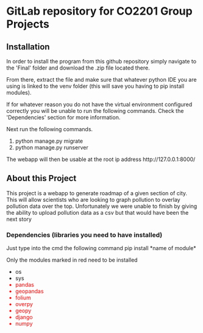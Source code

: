 # GitLab repository for CO2201 Group Projects

<h2>Installation</h2>
<p>In order to install the program from this github repository simply navigate to the 'Final' folder and download the .zip file located there.

From there, extract the file and make sure that whatever python IDE you are using is linked to the venv folder (this will save you having to pip install modules).

If for whatever reason you do not have the virtual environment configured correctly you will be unable to run the following commands. Check the 'Dependencies' section for more information.

Next run the following commands.</p>
<ol>
<li>python manage.py migrate</li>
<li>python manage.py runserver</li>
</ol>
<p>The webapp will then be usable at the root ip address http://127.0.0.1:8000/
 </p>


<h2>About this Project</h2>
<p>This project is a webapp to generate roadmap of a given section of city. This will allow scientists who are looking to graph pollution to overlay pollution data over the top. Unfortunately we were unable to finish by giving the ability to upload pollution data as a csv but that would have been the next story</p>
<h3>Dependencies (libraries you need to have installed)</h3>
<p>Just type into the cmd the following command
pip install *name of module*

Only the modules marked in red need to be installed
<p>
<ul>
<li>os</li>
<li>sys</li>
<li style="color:red">pandas</li>
<li style="color:red">geopandas</li>
<li style="color:red">folium</li>
<li style="color:red">overpy</li>
<li style="color:red">geopy</li>
<li style="color:red">django</li>
<li style="color:red">numpy </li>
</ul>

